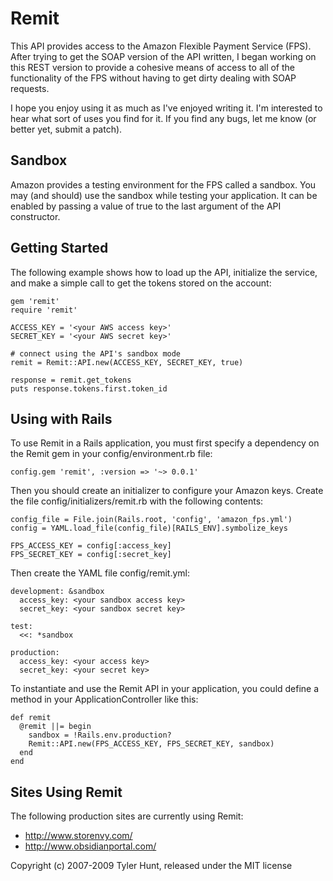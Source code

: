 Remit
=====

This API provides access to the Amazon Flexible Payment Service (FPS). After
trying to get the SOAP version of the API written, I began working on this REST
version to provide a cohesive means of access to all of the functionality of
the FPS without having to get dirty dealing with SOAP requests.

I hope you enjoy using it as much as I've enjoyed writing it. I'm interested to
hear what sort of uses you find for it. If you find any bugs, let me know (or
better yet, submit a patch).


Sandbox
-------

Amazon provides a testing environment for the FPS called a sandbox. You may
(and should) use the sandbox while testing your application. It can be enabled
by passing a value of true to the last argument of the API constructor.


Getting Started
---------------

The following example shows how to load up the API, initialize the service, and
make a simple call to get the tokens stored on the account:

    gem 'remit'
    require 'remit'

    ACCESS_KEY = '<your AWS access key>'
    SECRET_KEY = '<your AWS secret key>'

    # connect using the API's sandbox mode
    remit = Remit::API.new(ACCESS_KEY, SECRET_KEY, true)

    response = remit.get_tokens
    puts response.tokens.first.token_id


Using with Rails
----------------

To use Remit in a Rails application, you must first specify a dependency on the
Remit gem in your config/environment.rb file:

    config.gem 'remit', :version => '~> 0.0.1'

Then you should create an initializer to configure your Amazon keys. Create the
file config/initializers/remit.rb with the following contents:

    config_file = File.join(Rails.root, 'config', 'amazon_fps.yml')
    config = YAML.load_file(config_file)[RAILS_ENV].symbolize_keys

    FPS_ACCESS_KEY = config[:access_key]
    FPS_SECRET_KEY = config[:secret_key]

Then create the YAML file config/remit.yml:

    development: &sandbox
      access_key: <your sandbox access key>
      secret_key: <your sandbox secret key>

    test:
      <<: *sandbox
    
    production:
      access_key: <your access key>
      secret_key: <your secret key>

To instantiate and use the Remit API in your application, you could define a
method in your ApplicationController like this:

    def remit
      @remit ||= begin
        sandbox = !Rails.env.production?
        Remit::API.new(FPS_ACCESS_KEY, FPS_SECRET_KEY, sandbox)
      end
    end


Sites Using Remit
-----------------

The following production sites are currently using Remit:

  * http://www.storenvy.com/
  * http://www.obsidianportal.com/


Copyright (c) 2007-2009 Tyler Hunt, released under the MIT license
